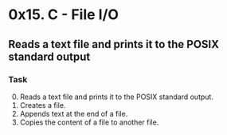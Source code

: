 # 0x15. C - File I/O

## Reads a text file and prints it to the POSIX standard output

### Task

0. Reads a text file and prints it to the POSIX standard output.
1. Creates a file.
2. Appends text at the end of a file.
3. Copies the content of a file to another file.
